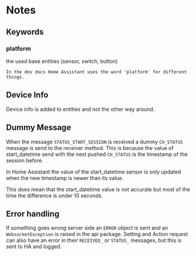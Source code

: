 # Notes

## Keywords

### platform

the used base entities (sensor, switch, button)

```{note}
In the dev docs Home Assistant uses the word 'platform' for different things.
```

## Device Info

Device info is added to entities and not the other way around.

## Dummy Message

When the message `STATUS_START_SESSION` is received a dummy `CH_STATUS` message is send to the receiver method. This is because the value of start_datetime send with the next pushed `CH_STATUS` is the timestamp of the session before.

In Home Assistant the value of the start_datetime sensor is only updated when the new timestamp is newer than its value.

This does mean that the start_datetime value is not accurate but most of the time the difference is under 10 seconds.

## Error handling

If something goes wrong server side an `ERROR` object is sent and an `WebsocketException` is raised in the api package. Setting and Action request can also have an error in their `RECEIVED_` or `STATUS_` messages, but this is sent to HA and logged.
